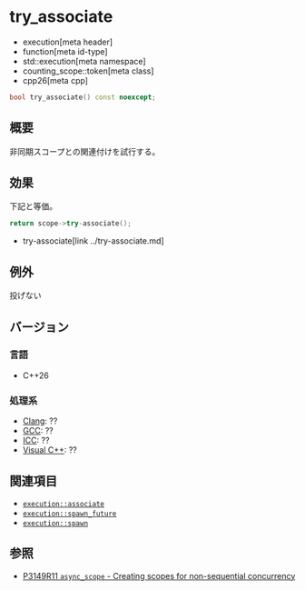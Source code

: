 # try_associate
* execution[meta header]
* function[meta id-type]
* std::execution[meta namespace]
* counting_scope::token[meta class]
* cpp26[meta cpp]

```cpp
bool try_associate() const noexcept;
```

## 概要
非同期スコープとの関連付けを試行する。


## 効果
下記と等価。

```cpp
return scope->try-associate();
```
* try-associate[link ../try-associate.md]


## 例外
投げない


## バージョン
### 言語
- C++26

### 処理系
- [Clang](/implementation.md#clang): ??
- [GCC](/implementation.md#gcc): ??
- [ICC](/implementation.md#icc): ??
- [Visual C++](/implementation.md#visual_cpp): ??


## 関連項目
- [`execution::associate`](../../associate.md)
- [`execution::spawn_future`](../../spawn_future.md.nolink)
- [`execution::spawn`](../../spawn.md.nolink)


## 参照
- [P3149R11 `async_scope` - Creating scopes for non-sequential concurrency](https://open-std.org/jtc1/sc22/wg21/docs/papers/2025/p3149r11.html)
